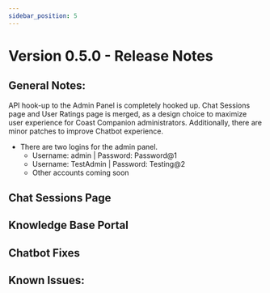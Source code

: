 ```yaml
---
sidebar_position: 5
---
```


# Version 0.5.0 - Release Notes

## General Notes:

API hook-up to the Admin Panel is completely hooked up. Chat Sessions page and User Ratings page is merged, as a design choice to maximize user experience for Coast Companion administrators. Additionally, there are minor patches to improve Chatbot experience.

- There are two logins for the admin panel.
    - Username: admin | Password: Password@1
    - Username: TestAdmin | Password: Testing@2
    - Other accounts coming soon

## Chat Sessions Page

## Knowledge Base Portal

## Chatbot Fixes

## Known Issues:
